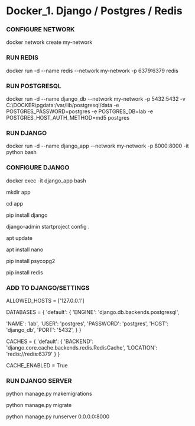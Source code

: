 # Docker_1. Django / Postgres / Redis

### CONFIGURE NETWORK ###

 docker network create my-network

### RUN REDIS ### 

 docker run -d --name redis --network my-network -p 6379:6379 redis

### RUN POSTGRESQL ###

 docker run -d --name django_db --network my-network -p 5432:5432 -v C:\DOCKER\pgdata:/var/lib/postgresql/data -e POSTGRES_PASSWORD=postgres -e POSTGRES_DB=lab -e POSTGRES_HOST_AUTH_METHOD=md5 postgres

### RUN DJANGO ###

 docker run -d --name django_app --network my-network -p 8000:8000 -it python bash

### CONFIGURE DJANGO ###

 docker exec -it django_app bash

 mkdir app
 
 cd app

 pip install django

 django-admin startproject config .
 
 apt update
 
 apt install nano
 
 pip install psycopg2
 
 pip install redis

### ADD TO DJANGO/SETTINGS ###

ALLOWED_HOSTS = ['127.0.0.1']
 
 DATABASES = {
     'default': {
         'ENGINE': 'django.db.backends.postgresql',
         
 'NAME': 'lab',
         'USER': 'postgres',
         'PASSWORD': 'postgres',
         'HOST': 'django_db',
         'PORT': '5432',
     }
 }
 
 CACHES = {
     'default': {
         'BACKEND': 'django.core.cache.backends.redis.RedisCache',
         'LOCATION': 'redis://redis:6379'
     }
 }
 
 CACHE_ENABLED = True

### RUN DJANGO SERVER ###
 
  python manage.py makemigrations
 
  python manage.py migrate
 
  python manage.py runserver 0.0.0.0:8000

